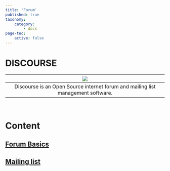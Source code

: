```yaml
---
title: 'Forum'
published: true
taxonomy:
    category:
        - docs
page-toc:
    active: false
---
```


# **DISCOURSE**
|![](/start/icons/discourse.png)|
|:--:|
|Discourse is an Open Source internet forum and mailing list management software.|
<br>

# Content

## [Forum Basics](basics)
## [Mailing list](mailinglist)
